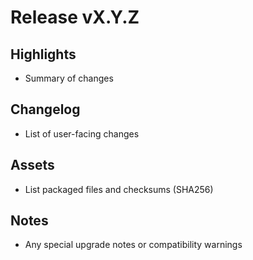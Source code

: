 <!--
Release template. Fill in before publishing.
-->

# Release vX.Y.Z

## Highlights
- Summary of changes

## Changelog
- List of user-facing changes

## Assets
- List packaged files and checksums (SHA256)

## Notes
- Any special upgrade notes or compatibility warnings

